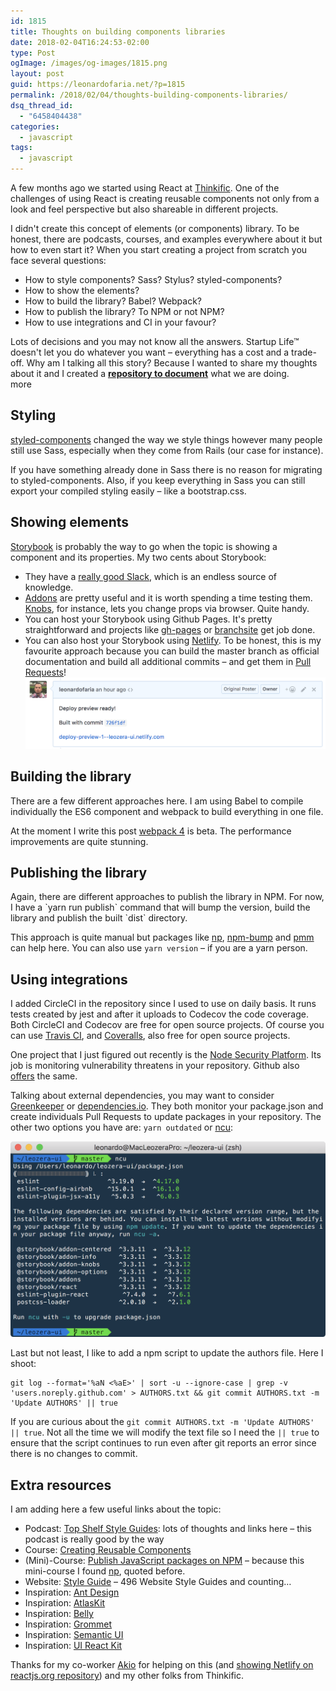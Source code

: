 ```yaml
---
id: 1815
title: Thoughts on building components libraries
date: 2018-02-04T16:24:53-02:00
type: Post
ogImage: /images/og-images/1815.png
layout: post
guid: https://leonardofaria.net/?p=1815
permalink: /2018/02/04/thoughts-building-components-libraries/
dsq_thread_id:
  - "6458404438"
categories:
  - javascript
tags:
  - javascript
---
```


A few months ago we started using React at [Thinkific](https://thinkific.com). One of the challenges of using React is creating reusable components not only from a look and feel perspective but also shareable in different projects.

I didn't create this concept of elements (or components) library. To be honest, there are podcasts, courses, and examples everywhere about it but how to even start it? When you start creating a project from scratch you face several questions:

  * How to style components? Sass? Stylus? styled-components?
  * How to show the elements?
  * How to build the library? Babel? Webpack?
  * How to publish the library? To NPM or not NPM?
  * How to use integrations and CI in your favour?

Lots of decisions and you may not know all the answers. Startup Life™ doesn't let you do whatever you want – everything has a cost and a trade-off. Why am I talking all this story? Because I wanted to share my thoughts about it and I created a [**repository to document**](https://github.com/leonardofaria/leozera-ui) what we are doing.  
<span className="hidden">more</span>

## Styling

[styled-components](https://www.styled-components.com/) changed the way we style things however many people still use Sass, especially when they come from Rails (our case for instance).

If you have something already done in Sass there is no reason for migrating to styled-components. Also, if you keep everything in Sass you can still export your compiled styling easily – like a bootstrap.css.

## Showing elements

[Storybook](https://storybook.js.org/) is probably the way to go when the topic is showing a component and its properties. My two cents about Storybook:

* They have a [really good Slack](https://now-examples-slackin-nqnzoygycp.now.sh/), which is an endless source of knowledge.
* [Addons](https://storybook.js.org/addons/addon-gallery/) are pretty useful and it is worth spending a time testing them. [Knobs](https://github.com/storybooks/storybook/tree/master/addons/knobs), for instance, lets you change props via browser. Quite handy.
* You can host your Storybook using Github Pages. It's pretty straightforward and projects like [gh-pages](https://github.com/tschaub/gh-pages) or [branchsite](https://github.com/enriquecaballero/branchsite) get job done.
* You can also host your Storybook using [Netlify](https://www.netlify.com/). To be honest, this is my favourite approach because you can build the master branch as official documentation and build all additional commits – and get them in [Pull Requests](https://github.com/leonardofaria/leozera-ui/pull/1)!  
![Netlify hook in PR](/wp-content/uploads/2017/12/netlify.png)

## Building the library

There are a few different approaches here. I am using Babel to compile individually the ES6 component and webpack to build everything in one file.

At the moment I write this post [webpack 4](https://medium.com/webpack/webpack-4-beta-try-it-today-6b1d27d7d7e2) is beta. The performance improvements are quite stunning.

## Publishing the library

Again, there are different approaches to publish the library in NPM. For now, I have a \`yarn run publish\` command that will bump the version, build the library and publish the built \`dist\` directory.

This approach is quite manual but packages like [np](https://github.com/sindresorhus/np), [npm-bump](https://github.com/mgol/npm-bump) and [pmm](https://github.com/d4rkr00t/pmm) can help here. You can also use `yarn version` – if you are a yarn person.

## Using integrations

I added CircleCI in the repository since I used to use on daily basis. It runs tests created by jest and after it uploads to Codecov the code coverage. Both CircleCI and Codecov are free for open source projects. Of course you can use [Travis CI](https://travis-ci.org/), and [Coveralls](https://coveralls.io/), also free for open source projects.

One project that I just figured out recently is the [Node Security Platform](https://nodesecurity.io/). Its job is monitoring vulnerability threatens in your repository. Github also [offers](https://help.github.com/articles/about-security-alerts-for-vulnerable-dependencies/) the same.

Talking about external dependencies, you may want to consider [Greenkeeper](https://greenkeeper.io/) or [dependencies.io](https://www.dependencies.io/). They both monitor your package.json and create individuals Pull Requests to update packages in your repository. The other two options you have are: `yarn outdated` or [ncu](https://www.npmjs.com/package/npm-check-updates):

[![ncu](/wp-content/uploads/2018/02/ncu.png)](https://www.npmjs.com/package/npm-check-updates)

Last but not least, I like to add a npm script to update the authors file. Here I shoot:

```
git log --format='%aN <%aE>' | sort -u --ignore-case | grep -v 'users.noreply.github.com' > AUTHORS.txt && git commit AUTHORS.txt -m 'Update AUTHORS' || true
```

If you are curious about the `git commit AUTHORS.txt -m 'Update AUTHORS' || true`. Not all the time we will modify the text file so I need the `|| true` to ensure that the script continues to run even after git reports an error since there is no changes to commit.

## Extra resources

I am adding here a few useful links about the topic:

* Podcast: [Top Shelf Style Guides](http://frontendhappyhour.com/episodes/top-shelf-style-guides/): lots of thoughts and links here – this podcast is really good by the way
* Course: [Creating Reusable Components](https://www.pluralsight.com/courses/react-creating-reusable-components)
* (Mini)-Course: [Publish JavaScript packages on NPM](https://egghead.io/courses/publish-javascript-packages-on-npm) – because this mini-course I found [np](https://github.com/sindresorhus/np), quoted before.
* Website: [Style Guide](http://styleguides.io/) – 496 Website Style Guides and counting&#8230;
* Inspiration: [Ant Design](https://ant.design/)
* Inspiration: [AtlasKit](https://atlaskit.atlassian.com/)
* Inspiration: [Belly](https://nikgraf.github.io/belle/)
* Inspiration: [Grommet](http://grommet.io/)
* Inspiration: [Semantic UI](https://react.semantic-ui.com/)
* Inspiration: [UI React Kit](http://reactsymbols.com/)

Thanks for my co-worker [Akio](https://github.com/akiokio) for helping on this (and [showing Netlify on reactjs.org repository](https://github.com/reactjs/reactjs.org/pull/338#issuecomment-346891946)) and my other folks from Thinkific.
